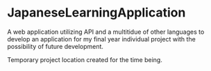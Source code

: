 # JapaneseLearningApplication
A web application utilizing API and a multitidue of other languages to develop an application for my final year individual project with the possibility of future development.



Temporary project location created for the time being.
